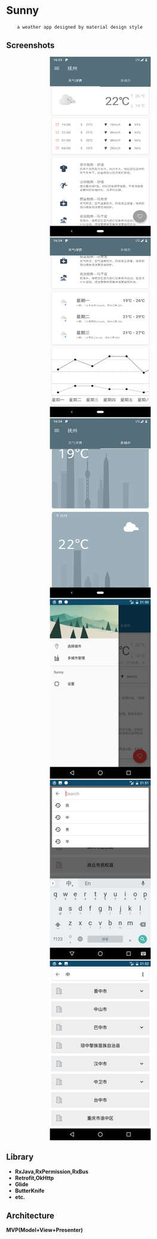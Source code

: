 # Sunny
        a weather app designed by material design style

## Screenshots
<div align="center">
<img src="https://raw.githubusercontent.com/FrankHongS/Sunny/master/screenshots/1.png" width="270" height="480"/>
<img src="https://raw.githubusercontent.com/FrankHongS/Sunny/master/screenshots/2.png" width="270" height="480"/>
<img src="https://raw.githubusercontent.com/FrankHongS/Sunny/master/screenshots/3.png" width="270" height="480"/>
<img src="https://raw.githubusercontent.com/FrankHongS/Sunny/master/screenshots/4.png" width="270" height="480"/>
<img src="https://raw.githubusercontent.com/FrankHongS/Sunny/master/screenshots/5.png" width="270" height="480"/>
<img src="https://raw.githubusercontent.com/FrankHongS/Sunny/master/screenshots/6.png" width="270" height="480"/>
</div>

## Library
* **RxJava,RxPermission,RxBus**
* **Retrofit,OkHttp**
* **Glide**
* **ButterKnife** 
* **etc.**

## Architecture
**MVP(Model+View+Presenter)**
